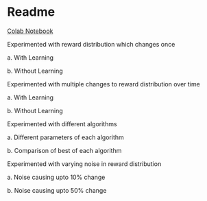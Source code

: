# Readme

[Colab Notebook](https://colab.research.google.com/drive/1mm5J1Nk5bc5n6xXCC7877noQ9y9PVhGt?usp=sharing)

Experimented with reward distribution which changes once

a. With Learning

b. Without Learning

Experimented with multiple changes to reward distribution over time

a. With Learning

b. Without Learning

Experimented with different algorithms

a. Different parameters of each algorithm

b. Comparison of best of each algorithm

Experimented with varying noise in reward distribution

a. Noise causing upto 10% change

b. Noise causing upto 50% change
